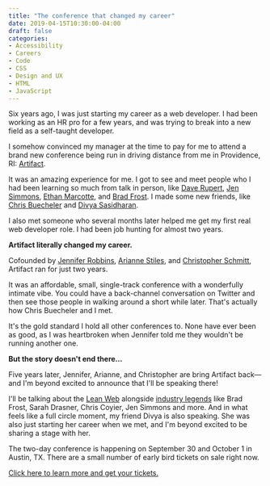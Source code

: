 ```yaml
---
title: "The conference that changed my career"
date: 2019-04-15T10:30:00-04:00
draft: false
categories:
- Accessibility
- Careers
- Code
- CSS
- Design and UX
- HTML
- JavaScript
---
```


Six years ago, I was just starting my career as a web developer. I had been working as an HR pro for a few years, and was trying to break into a new field as a self-taught developer.

I somehow convinced my manager at the time to pay for me to attend a brand new conference being run in driving distance from me in Providence, RI: [Artifact](https://artifactconf.com/).

It was an amazing experience for me. I got to see and meet people who I had been learning so much from talk in person, like [Dave Rupert](https://daverupert.com/), [Jen Simmons](http://jensimmons.com/), [Ethan Marcotte](https://ethanmarcotte.com/), and [Brad Frost](http://bradfrost.com/). I made some new friends, like [Chris Buecheler](https://closebrace.com/) and [Divya Sasidharan](http://shortdiv.com/).

I also met someone who several months later helped me get my first real web developer role. I had been job hunting for almost two years.

**Artifact literally changed my career.**

Cofounded by [Jennifer Robbins](https://www.learningwebdesign.com/), [Arianne Stiles](https://twitter.com/ari4nne), and [Christopher Schmitt](https://twitter.com/teleject), Artifact ran for just two years.

It was an affordable, small, single-track conference with a wonderfully intimate vibe. You could have a back-channel conversation on Twitter and then see those people in walking around a short while later. That's actually how Chris Buecheler and I met.

It's the gold standard I hold all other conferences to. None have ever been as good, as I was heartbroken when Jennifer told me they wouldn't be running another one.

**But the story doesn't end there...**

Five years later, Jennifer, Arianne, and Christopher are bring Artifact back&mdash;and I'm beyond excited to announce that I'll be speaking there!

I'll be talking about the [Lean Web](https://gomakethings.com/the-lean-web-video-from-boston-css/) alongside [industry legends](https://artifactconf.com/speakers/) like Brad Frost, Sarah Drasner, Chris Coyier, Jen Simmons and more. And in what feels like a full circle moment, my friend Divya is also speaking. She was also just starting her career when we met, and I'm beyond excited to be sharing a stage with her.

The two-day conference is happening on September 30 and October 1 in Austin, TX. There are a small number of early bird tickets on sale right now.

[Click here to learn more and get your tickets.](https://artifactconf.com/tickets/)